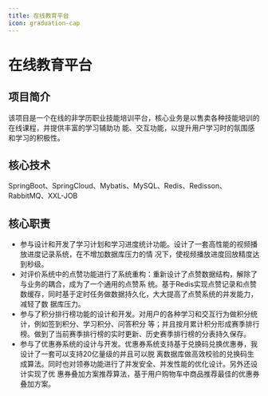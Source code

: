 ```yaml
---
title: 在线教育平台
icon: graduation-cap
---
```


# 在线教育平台

## 项目简介
该项目是一个在线的非学历职业技能培训平台，核心业务是以售卖各种技能培训的在线课程，并提供丰富的学习辅助功
能、交互功能，以提升用户学习时的氛围感和学习的积极性。

## 核心技术
SpringBoot、SpringCloud、Mybatis、MySQL、Redis、Redisson、RabbitMQ、XXL-JOB

## 核心职责
- 参与设计和开发了学习计划和学习进度统计功能。设计了一套高性能的视频播放进度记录系统，在不增加数据库压力的情
况下，使视频播放进度回放精度达到秒级。
- 对评价系统中的点赞功能进行了系统重构：重新设计了点赞数据结构，解除了与业务的耦合，成为了一个通用的点赞系
统。基于Redis实现点赞记录和点赞数缓存，同时基于定时任务做数据持久化，大大提高了点赞系统的并发能力，减轻了数
据库压力。
- 参与了积分排行榜功能的设计和开发。对用户的各种学习和交互行为做积分统计，例如签到积分、学习积分、问答积分
等；并且按月累计积分形成赛季排行榜。做到了当前赛季排行榜的实时更新、历史赛季排行榜的分表持久保存。
- 参与了优惠券系统的设计与开发。优惠券系统支持基于兑换码兑换优惠券，我设计了一套可以支持20亿量级的并且可以脱
离数据库做高效校验的兑换码生成算法。同时也对领券功能进行了并发安全、并发性能的优化设计。另外还设计实现了优
惠券叠加方案推荐算法，基于用户购物车中商品推荐最佳的优惠券叠加方案。